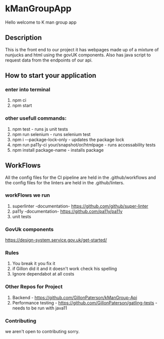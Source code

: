 # kManGroupApp
Hello welcome to K man group app

## Description 

This is the front end to our project it has webpages made up of a mixture of nunjucks and html using the govUK components. Also has java script to request data from the endpoints of our api. 

## How to start your application 

### enter into terminal 

1. npm ci
2. npm start 

### other usefull commands:

1. npm test - runs js unit tests
2. npm run selenium - runs selenium test
3. npm i --package-lock-only - updates the package lock 
4. npm run pa11y-ci your/snapshot/or/htmlpage - runs accessability tests
5. npm install package-name - installs package

## WorkFlows

All the config files for the CI pipeline are held in the .github/workflows and the config files for the linters are held in the .github/linters.

### workFlows we run

1. superlinter -documentation- https://github.com/github/super-linter
2. pa11y -documentation- https://github.com/pa11y/pa11y
3. unit tests

### GovUk components

https://design-system.service.gov.uk/get-started/

### Rules

1. You break it you fix it 
2. if Gillon did it and it doesn't work check his spelling
3. Ignore dependabot at all costs

### Other Repos for Project

1. Backend - https://github.com/GillonPaterson/kManGroup-Api
2. Performance testing - https://github.com/GillonPaterson/gatling-tests - needs to be run with java11

### Contributing

we aren't open to contributing sorry.
